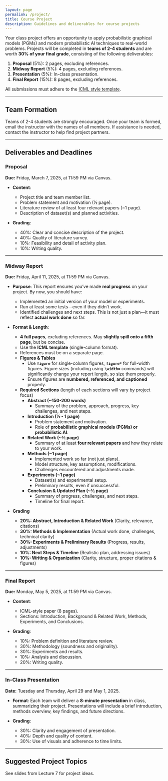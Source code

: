 ```yaml
---
layout: page
permalink: /project/
title: Course Project
description: Guidelines and deliverables for course projects
---
```


Your class project offers an opportunity to apply probabilistic graphical models (PGMs) and modern probabilistic AI techniques to real-world problems. Projects will be completed in **teams of 2-4 students** and are worth **30% of your final grade**, consisting of the following deliverables:

1. **Proposal** (5%): 2 pages, excluding references.
2. **Midway Report** (5%): 4 pages, excluding references.
3. **Presentation** (5%): In-class presentation.
4. **Final Report** (15%): 8 pages, excluding references.

All submissions must adhere to the [ICML style template](https://media.neurips.cc/Conferences/ICML2019/Styles/icml2019_style.zip).

---

## Team Formation

Teams of 2-4 students are strongly encouraged. Once your team is formed, email the instructor with the names of all members. If assistance is needed, contact the instructor to help find project partners.

---

## Deliverables and Deadlines

### **Proposal**
**Due:** Friday, March 7, 2025, at 11:59 PM via Canvas.

- **Content**:
  - Project title and team member list.
  - Problem statement and motivation (½ page).
  - Literature review of at least four relevant papers (~1 page).
  - Description of dataset(s) and planned activities.

- **Grading**:
  - 40%: Clear and concise description of the project.
  - 40%: Quality of literature survey.
  - 10%: Feasibility and detail of activity plan.
  - 10%: Writing quality.

---

### **Midway Report**
**Due:** Friday, April 11, 2025, at 11:59 PM via Canvas.

- **Purpose**:
This report ensures you’ve made **real progress** on your project. By now, you should have:  
  - Implemented an initial version of your model or experiments.  
  - Run at least some tests—even if they didn’t work.  
  - Identified challenges and next steps.
This is not just a plan—it must reflect **actual work done** so far.  

- **Format & Length**:
  - **4 full pages**, excluding references. May **slightly spill onto a fifth page**, but be concise.  
  - Use the **ICML template** (single-column format).  
  - References must be on a separate page.  
  - **Figures & Tables**
    - Use **`figure`** for single-column figures, **`figure*`** for full-width figures. Figure sizes (including using **`\width=`** commands) will significantly change your report length, so size them properly.
    - Ensure figures are **numbered, referenced, and captioned** properly.  
  - **Required Sections** (length of each sections will vary by project focus)
    - **Abstract (~150-200 words)**
      - Summary of the problem, approach, progress, key challenges, and next steps.  
    - **Introduction (½ - 1 page)**
      - Problem statement and motivation.  
      - Role of **probabilistic graphical models (PGMs) or probabilistic AI**.
    - **Related Work (~½ page)**
      - Summary of at least **four relevant papers** and how they relate to your work.  
    - **Methods (~1 page)**
      - Implemented work so far (not just plans).  
      - Model structure, key assumptions, modifications.  
      - Challenges encountered and adjustments made.  
    - **Experiments (~1 page)**
      - Dataset(s) and experimental setup.  
      - Preliminary results, even if unsuccessful.  
    - **Conclusion & Updated Plan (~½ page)**
      - Summary of progress, challenges, and next steps.  
      - Timeline for final report.  

- **Grading**
  - **20%: Abstract, Introduction & Related Work** (Clarity, relevance, citations)  
  - **30%: Methods & Implementation** (Actual work done, challenges, technical clarity)  
  - **30%: Experiments & Preliminary Results** (Progress, results, adjustments)  
  - **10%: Next Steps & Timeline** (Realistic plan, addressing issues)
  - **10%: Writing & Organization** (Clarity, structure, proper citations & figures)  

---

### **Final Report**
**Due:** Monday, May 5, 2025, at 11:59 PM via Canvas.

- **Content**:
  - ICML-style paper (8 pages).
  - Sections: Introduction, Background & Related Work, Methods, Experiments, and Conclusions.

- **Grading**:
  - 10%: Problem definition and literature review.
  - 30%: Methodology (soundness and originality).
  - 30%: Experiments and results.
  - 10%: Analysis and discussion.
  - 20%: Writing quality.

---

### **In-Class Presentation**
**Date:** Tuesday and Thursday, April 29 and May 1, 2025.

- **Format**: Each team will deliver a **8-minute presentation** in class, summarizing their project. Presentations will include a brief introduction, methods overview, key findings, and future directions.

- **Grading**:
  - 30%: Clarity and engagement of presentation.
  - 40%: Depth and quality of content.
  - 30%: Use of visuals and adherence to time limits.

---

## Suggested Project Topics

See slides from Lecture 7 for project ideas.
